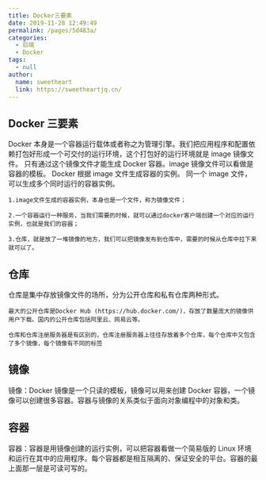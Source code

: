 ```yaml
---
title: Docker三要素
date: 2019-11-28 12:49:49
permalink: /pages/5d483a/
categories: 
  - 后端
  - Docker
tags: 
  - null
author: 
  name: sweetheart
  link: https://sweetheartjq.cn/
---
```


## Docker 三要素

Docker 本身是一个容器运行载体或者称之为管理引擎。我们把应用程序和配置依赖打包好形成一个可交付的运行环境，这个打包好的运行环境就是 image 镜像文件。 只有通过这个镜像文件才能生成 Docker 容器。image 镜像文件可以看做是容器的模板。 Docker 根据 image 文件生成容器的实例。 同一个 image 文件，可以生成多个同时运行的容器实例。

```
1.image文件生成的容器实例，本身也是一个文件，称为镜像文件；

2.一个容器运行一种服务，当我们需要的时候，就可以通过docker客户端创建一个对应的运行实例，也就是我们的容器；

3.仓库，就是放了一堆镜像的地方，我们可以把镜像发布到仓库中，需要的时候从仓库中拉下来就可以了。
```

## 仓库

仓库是集中存放镜像文件的场所，分为公开仓库和私有仓库两种形式。

```
最大的公开仓库是Docker Hub (https://hub.docker.com/)，存放了数量庞大的镜像供用户下载。国内的公开仓库包括阿里云、网易云等。

仓库和仓库注册服务器是有区别的，仓库注册服务器上往往存放着多个仓库，每个仓库中又包含了多个镜像，每个镜像有不同的标签
```

## 镜像

镜像：Docker 镜像是一个只读的模板，镜像可以用来创建 Docker 容器，一个镜像可以创建很多容器。容器与镜像的关系类似于面向对象编程中的对象和类。

## 容器

容器：容器是用镜像创建的运行实例，可以把容器看做一个简易版的 Linux 环境和运行在其中的应用程序。每个容器都是相互隔离的、保证安全的平台。容器的最上面那一层是可读可写的。
